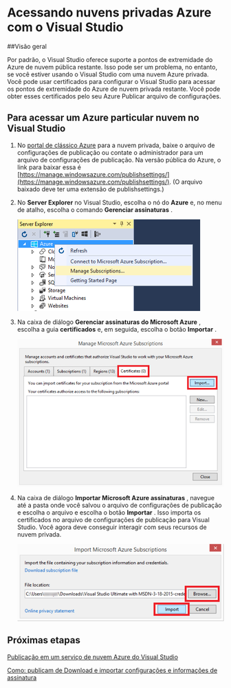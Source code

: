 <properties 
   pageTitle="Acessando nuvens privadas Azure com o Visual Studio | Microsoft Azure"
   description="Saiba como acessar recursos de nuvem privada usando o Visual Studio."
   services="visual-studio-online"
   documentationCenter="na"
   authors="TomArcher"
   manager="douge"
   editor="" />
<tags 
   ms.service="multiple"
   ms.devlang="dotnet"
   ms.topic="article"
   ms.tgt_pltfrm="na"
   ms.workload="multiple"
   ms.date="08/15/2016"
   ms.author="tarcher" />

# <a name="accessing-private-azure-clouds-with-visual-studio"></a>Acessando nuvens privadas Azure com o Visual Studio

##<a name="overview"></a>Visão geral

Por padrão, o Visual Studio oferece suporte a pontos de extremidade do Azure de nuvem pública restante. Isso pode ser um problema, no entanto, se você estiver usando o Visual Studio com uma nuvem Azure privada. Você pode usar certificados para configurar o Visual Studio para acessar os pontos de extremidade do Azure de nuvem privada restante. Você pode obter esses certificados pelo seu Azure Publicar arquivo de configurações.

## <a name="to-access-a-private-azure-cloud-in-visual-studio"></a>Para acessar um Azure particular nuvem no Visual Studio

1. No [portal de clássico Azure](http://go.microsoft.com/fwlink/?LinkID=213885) para a nuvem privada, baixe o arquivo de configurações de publicação ou contate o administrador para um arquivo de configurações de publicação. Na versão pública do Azure, o link para baixar essa é [https://manage.windowsazure.com/publishsettings/](https://manage.windowsazure.com/publishsettings/). (O arquivo baixado deve ter uma extensão de publishsettings.)

1. No **Server Explorer** no Visual Studio, escolha o nó do **Azure** e, no menu de atalho, escolha o comando **Gerenciar assinaturas** .

    ![Gerenciar o comando assinaturas](./media/vs-azure-tools-access-private-azure-clouds-with-visual-studio/IC790778.png)

1. Na caixa de diálogo **Gerenciar assinaturas do Microsoft Azure** , escolha a guia **certificados** e, em seguida, escolha o botão **Importar** .

    ![Importando certificados Azure](./media/vs-azure-tools-access-private-azure-clouds-with-visual-studio/IC790779.png)

1. Na caixa de diálogo **Importar Microsoft Azure assinaturas** , navegue até a pasta onde você salvou o arquivo de configurações de publicação e escolha o arquivo e escolha o botão **Importar** . Isso importa os certificados no arquivo de configurações de publicação para Visual Studio. Você agora deve conseguir interagir com seus recursos de nuvem privada.

    ![Importar configurações de publicação](./media/vs-azure-tools-access-private-azure-clouds-with-visual-studio/IC790780.png)

## <a name="next-steps"></a>Próximas etapas

[Publicação em um serviço de nuvem Azure do Visual Studio](https://msdn.microsoft.com/library/azure/ee460772.aspx)

[Como: publicam de Download e importar configurações e informações de assinatura](https://msdn.microsoft.com/library/dn385850(v=nav.70).aspx)

